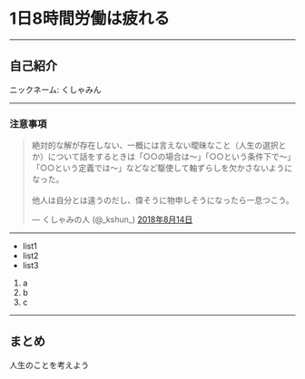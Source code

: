 # 1日8時間労働は疲れる

---

## 自己紹介

ニックネーム: くしゃみん

---

### 注意事項

<blockquote class="twitter-tweet" data-lang="ja"><p lang="ja" dir="ltr">絶対的な解が存在しない、一概には言えない曖昧なこと（人生の選択とか）について話をするときは「○○の場合は～」「○○という条件下で～」「○○という定義では～」などなど駆使して軸ずらしを欠かさないようになった。<br><br>他人は自分とは違うのだし、偉そうに物申しそうになったら一息つこう。</p>&mdash; くしゃみの人 (@_kshun_) <a href="https://twitter.com/_kshun_/status/1029337923844358144?ref_src=twsrc%5Etfw">2018年8月14日</a></blockquote>

---

- list1
- list2
- list3

1. a
2. b
3. c

---

## まとめ

人生のことを考えよう

